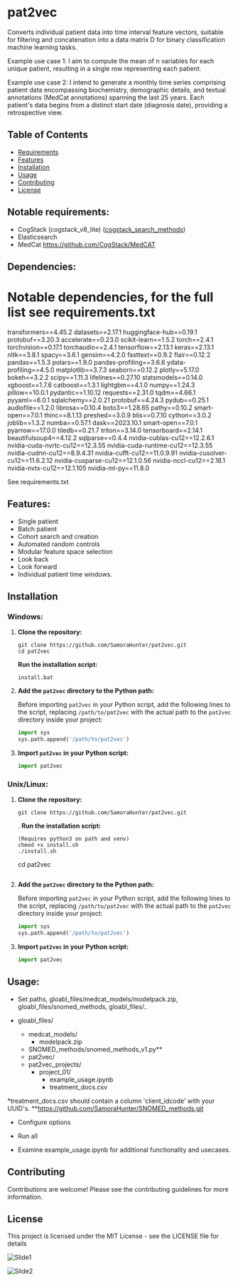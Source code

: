 # pat2vec
Converts individual patient data into time interval feature vectors, suitable for filtering and concatenation into a data matrix D for binary classification machine learning tasks.


Example use case 1: I aim to compute the mean of n variables for each unique patient, resulting in a single row representing each patient.

Example use case 2: I intend to generate a monthly time series comprising patient data encompassing biochemistry, demographic details, and textual annotations (MedCat annotations) spanning the last 25 years. Each patient's data begins from a distinct start date (diagnosis date), providing a retrospective view.



## Table of Contents
- [Requirements](#requirements)
- [Features](#features)
- [Installation](#installation)
- [Usage](#usage)
- [Contributing](#contributing)
- [License](#license)

## Notable requirements:

- CogStack (cogstack_v8_lite) ([cogstack_search_methods](https://github.com/SamoraHunter/cogstack_search_methods))
- Elasticsearch
- MedCat https://github.com/CogStack/MedCAT

## Dependencies:
# Notable dependencies, for the full list see requirements.txt

transformers==4.45.2
datasets==2.17.1
huggingface-hub==0.19.1
protobuf==3.20.3
accelerate==0.23.0
scikit-learn==1.5.2
torch==2.4.1
torchvision==0.17.1
torchaudio==2.4.1
tensorflow==2.13.1
keras==2.13.1
nltk==3.8.1
spacy==3.6.1
gensim==4.2.0
fasttext==0.9.2
flair==0.12.2
pandas==1.5.3
polars==1.9.0
pandas-profiling==3.6.6
ydata-profiling==4.5.0
matplotlib==3.7.3
seaborn==0.12.2
plotly==5.17.0
bokeh==3.2.2
scipy==1.11.3
lifelines==0.27.10
statsmodels==0.14.0
xgboost==1.7.6
catboost==1.3.1
lightgbm==4.1.0
numpy==1.24.3
pillow==10.0.1
pydantic==1.10.12
requests==2.31.0
tqdm==4.66.1
pyyaml==6.0.1
sqlalchemy==2.0.21
protobuf==4.24.3
pydub==0.25.1
audiofile==1.2.0
librosa==0.10.4
boto3==1.28.65
pathy==0.10.2
smart-open==7.0.1
thinc==8.1.13
preshed==3.0.9
blis==0.7.10
cython==3.0.2
joblib==1.3.2
numba==0.57.1
dask==2023.10.1
smart-open==7.0.1
pyarrow==17.0.0
tiledb==0.21.7
triton==3.14.0
tensorboard==2.14.1
beautifulsoup4==4.12.2
sqlparse==0.4.4
nvidia-cublas-cu12==12.2.6.1
nvidia-cuda-nvrtc-cu12==12.3.55
nvidia-cuda-runtime-cu12==12.3.55
nvidia-cudnn-cu12==8.9.4.31
nvidia-cufft-cu12==11.0.9.91
nvidia-cusolver-cu12==11.6.2.12
nvidia-cusparse-cu12==12.1.0.56
nvidia-nccl-cu12==2.18.1
nvidia-nvtx-cu12==12.1.105
nvidia-ml-py==11.8.0


See requirements.txt

## Features:

- Single patient
- Batch patient
- Cohort search and creation
- Automated random controls
- Modular feature space selection
- Look back
- Look forward
- Individual patient time windows. 

## Installation

### Windows:

1. **Clone the repository:**
    ```shell
    git clone https://github.com/SamoraHunter/pat2vec.git
    cd pat2vec
    ```

    **Run the installation script:**
    ```shell
    install.bat
    ```

2. **Add the `pat2vec` directory to the Python path:**

   Before importing `pat2vec` in your Python script, add the following lines to the script, replacing `/path/to/pat2vec` with the actual path to the `pat2vec` directory inside your project:
   
    ```python
    import sys
    sys.path.append('/path/to/pat2vec')
    ```

3. **Import `pat2vec` in your Python script:**

    ```python
    import pat2vec
    ```

### Unix/Linux:

1. **Clone the repository:**
    ```shell
    git clone https://github.com/SamoraHunter/pat2vec.git
    ```
    
    . **Run the installation script:**
    
    ```shell
    (Requires python3 on path and venv)
    chmod +x install.sh
    ./install.sh
    ```
    
    cd pat2vec
    ```

2. **Add the `pat2vec` directory to the Python path:**

   Before importing `pat2vec` in your Python script, add the following lines to the script, replacing `/path/to/pat2vec` with the actual path to the `pat2vec` directory inside your project:
   
    ```python
    import sys
    sys.path.append('/path/to/pat2vec')
    ```

3. **Import `pat2vec` in your Python script:**

    ```python
    import pat2vec
    ```


## Usage:

- Set paths, gloabl_files/medcat_models/modelpack.zip, gloabl_files/snomed_methods, gloabl_files/..

- gloabl_files/
    - medcat_models/
        - modelpack.zip
    - SNOMED_methods/snomed_methods_v1.py**
    - pat2vec/
    - pat2vec_projects/
        - project_01/
            - example_usage.ipynb
            - treatment_docs.csv
 
*treatment_docs.csv should contain a column 'client_idcode' with your UUID's. 
**https://github.com/SamoraHunter/SNOMED_methods.git

- Configure options

- Run all

- Examine example_usage.ipynb for additional functionality and usecases. 

## Contributing
Contributions are welcome! Please see the contributing guidelines for more information.

## License
This project is licensed under the MIT License - see the LICENSE file for details

![Slide1](https://github.com/SamoraHunter/pat2vec/assets/44898312/f60dcf43-7fbe-4d96-8f33-9603694641b4)


![Slide2](https://github.com/SamoraHunter/pat2vec/assets/44898312/f93f47bb-46ad-4830-a010-4d6880a1bae6)


